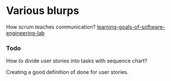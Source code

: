 # Various blurps

How scrum teaches communication? [learning-goals-of-software-engineering-lab](learning-goals-of-software-engineering-lab.md)

### Todo

How to divide user stories into tasks with sequence chart?

Creating a good definition of done for user stories.
